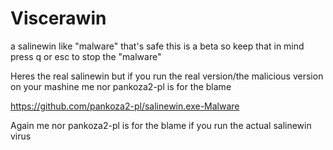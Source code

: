 # Viscerawin
a salinewin like "malware" that's safe this is a beta so keep that in mind press q or esc to stop the "malware"

Heres the real salinewin but if you run the real version/the malicious version on your mashine me nor pankoza2-pl is for the blame 

https://github.com/pankoza2-pl/salinewin.exe-Malware

Again me nor pankoza2-pl is for the blame if you run the actual salinewin virus
